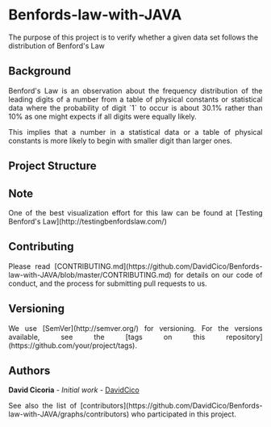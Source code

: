 # Benfords-law-with-JAVA

The purpose of this project is to verify whether a given data set follows the distribution of Benford's Law

## Background
<p align="justify">Benford's Law is an observation about the frequency distribution of the leading digits of a number from a table of physical constants or statistical data where the probability of digit `1` to occur is about 30.1% rather than 10% as one might expects if all digits were equally likely.</p>

<p align="justify">This implies that a number in a statistical data or a table of physical constants is more likely to begin with smaller digit than larger ones. </p>

## Project Structure

## Note
<p align="justify">One of the best visualization effort for this law can be found at [Testing Benford's Law](http://testingbenfordslaw.com/)</p>

## Contributing

<p align="justify">Please read [CONTRIBUTING.md](https://github.com/DavidCico/Benfords-law-with-JAVA/blob/master/CONTRIBUTING.md) for details on our code of conduct, and the process for submitting pull requests to us.</p>

## Versioning

<p align="justify">We use [SemVer](http://semver.org/) for versioning. For the versions available, see the [tags on this repository](https://github.com/your/project/tags).</p>

## Authors

**David Cicoria** - *Initial work* - [DavidCico](https://github.com/DavidCico)

<p align="justify">See also the list of [contributors](https://github.com/DavidCico/Benfords-law-with-JAVA/graphs/contributors) who participated in this project.</p>
